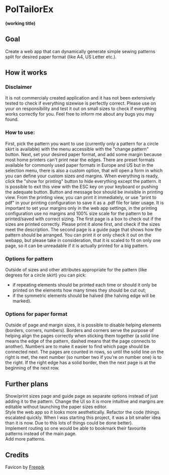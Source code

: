 # PolTailorEx

**(working title)**

## Goal

Create a web app that can dynamically generate simple sewing patterns split for desired paper format (like A4, US Letter etc.).

## How it works

### Disclaimer

It is not commercialy created application and it has not been extensively tested to check if everything sizewise is perfectly correct. Please use on your on responsibility and test it out on small sizes to check if everything works correctly for you. Feel free to inform me about any bugs you may found.

### How to use:

First, pick the pattern you want to use (currently only a pattern for a circle skirt is available) with the menu accessible with the "change pattern" button. Next, set your desired paper format, and add some margin because most home printers can't print near the edges. There are preset formats available for commonly used paper formats in Europe and US but in the selection menu, there is also a custom option, that will open a form in which you can define your custom sizes and margins. When everything is ready, click the "show for printing" button to hide everything except the pattern. It is possible to exit this view with the ESC key on your keyboard or pushing the adequate button. Button and message box should be invisible in printing view. From the printing view, you can print it immediately, or use "print to pdf" in your printing configuration to save it as a .pdf file for later usage. It is important to set your margins only in the web app settings, in the printing configuration use no margins and 100% size scale for the pattern to be printed/saved with correct sizing. The first page is a box to check out if the sizes are printed correctly. Please print it alone first, and check if the sizes meet the description. The second page is a guide page that shows how the pattern should be arranged. You can print it or only check it out on the webapp, but please take in consideration, that it is scaled to fit on only one page, so it can be unreadable if it is actually printed for a big pattern.

### Options for pattern

Outside of sizes and other attributes appropriate for the pattern (like degrees for a circle skirt) you can pick:

- if repeating elements should be printed each time or should it only be printed on the elements how many times they should be cut out;
- if the symmetric elements should be halved (the halving edge will be marked).

### Options for paper format

Outside of page and margin sizes, it is possible to disable helping elements (borders, corners, numbers). Borders and corners serve the purpose of helping align the pages correctly when sticking them together (a solid line means the edge of the pattern, dashed means that the page connects to another). Numbers are to make it easier to find which page should be connected next. The pages are counted in rows, so until the solid line on the right is met, the next number (so number two if you're on number one) is to the right. If the right edge has a solid border, then the next page is at the beginning of the next row.

## Further plans

Show/print sizes page and guide page as separate options instead of just adding it to the pattern.
Change the UI so it is more intuitive and margins are editable without launching the paper sizes editor.  
Style the web app so it looks more aesthetically.
Refactor the code (things escalated quickly. When I was starting this project, it was a bit smaller idea than it is now. Due to this lots of things could be done better).  
Implement routing so one would be able to bookmark their favourite patterns instead of the main page.  
Add more patterns.

## Credits

Favicon by [Freepik](freepik.com "Freepik")
